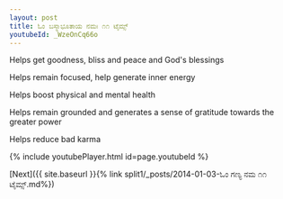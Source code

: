 ```yaml
---
layout: post
title: ಓಂ ಬಸ್ಮಾಭೂತಾಯ ನಮಃ ೧೧ ಟೈಮ್ಸ್
youtubeId: _WzeOnCq66o
---
```

 
 
Helps get goodness, bliss and peace and God's blessings
 
Helps remain focused, help generate inner energy 
 
Helps boost physical and mental health 
 
Helps remain grounded and generates a sense of gratitude towards the greater power 
 
Helps reduce bad karma
 
 
 
 


{% include youtubePlayer.html id=page.youtubeId %}
 
[Next]({{ site.baseurl }}{% link  split1/_posts/2014-01-03-ಓಂ ಗಣ್ಯ ನಮ  ೧೧ ಟೈಮ್ಸ್.md%})
 
